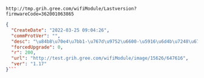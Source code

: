 `http://tmp.grih.gree.com/wifiModule/Lastversion?firmwareCode=362001063865`

```json
{
  "CreateDate": "2022-03-25 09:04:26",
  "commProtVer": "",
  "desc": "\u84b8\u70e4\u7bb1-\u767d\u9752\u6600-\u5916\u6d4b\u7248\u672c\u5347\u7ea7",
  "forcedUpgrade": 0,
  "r": 200,
  "url": "http://test.grih.gree.com/wifiModule/image/15626/647616",
  "ver": "1.17"
}```